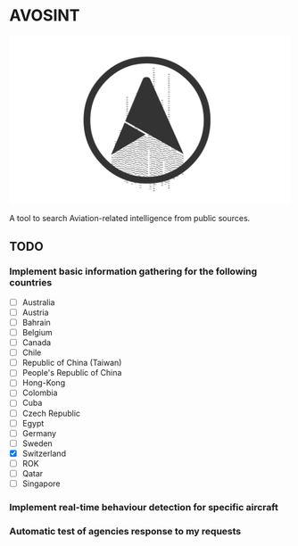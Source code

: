 # AVOSINT
![Logo of AVOSINT](./logo/AVOSINT.svg)

A tool to search Aviation-related intelligence from public sources.

## TODO

### Implement basic information gathering for the following countries

- [ ] Australia
- [ ] Austria
- [ ] Bahrain
- [ ] Belgium
- [ ] Canada
- [ ] Chile
- [ ] Republic of China (Taiwan)
- [ ] People's Republic of China
- [ ] Hong-Kong
- [ ] Colombia
- [ ] Cuba
- [ ] Czech Republic
- [ ] Egypt
- [ ] Germany
- [ ] Sweden
- [x] Switzerland
- [ ] ROK
- [ ] Qatar
- [ ] Singapore

### Implement real-time behaviour detection for specific aircraft

### Automatic test of agencies response to my requests
